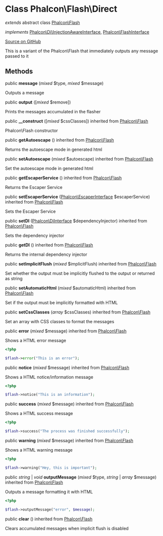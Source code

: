 # Class **Phalcon\\Flash\\Direct**

*extends* abstract class [Phalcon\Flash](/en/3.1.2/api/Phalcon_Flash)

*implements* [Phalcon\Di\InjectionAwareInterface](/en/3.1.2/api/Phalcon_Di_InjectionAwareInterface), [Phalcon\FlashInterface](/en/3.1.2/api/Phalcon_FlashInterface)

<a href="https://github.com/phalcon/cphalcon/blob/master/phalcon/flash/direct.zep" class="btn btn-default btn-sm">Source on GitHub</a>

This is a variant of the Phalcon\\Flash that immediately outputs any message passed to it

## Methods
public  **message** (*mixed* $type, *mixed* $message)

Outputs a message

public  **output** ([*mixed* $remove])

Prints the messages accumulated in the flasher

public  **__construct** ([*mixed* $cssClasses]) inherited from [Phalcon\Flash](/en/3.1.2/api/Phalcon_Flash)

Phalcon\\Flash constructor

public  **getAutoescape** () inherited from [Phalcon\Flash](/en/3.1.2/api/Phalcon_Flash)

Returns the autoescape mode in generated html

public  **setAutoescape** (*mixed* $autoescape) inherited from [Phalcon\Flash](/en/3.1.2/api/Phalcon_Flash)

Set the autoescape mode in generated html

public  **getEscaperService** () inherited from [Phalcon\Flash](/en/3.1.2/api/Phalcon_Flash)

Returns the Escaper Service

public  **setEscaperService** ([Phalcon\EscaperInterface](/en/3.1.2/api/Phalcon_EscaperInterface) $escaperService) inherited from [Phalcon\Flash](/en/3.1.2/api/Phalcon_Flash)

Sets the Escaper Service

public  **setDI** ([Phalcon\DiInterface](/en/3.1.2/api/Phalcon_DiInterface) $dependencyInjector) inherited from [Phalcon\Flash](/en/3.1.2/api/Phalcon_Flash)

Sets the dependency injector

public  **getDI** () inherited from [Phalcon\Flash](/en/3.1.2/api/Phalcon_Flash)

Returns the internal dependency injector

public  **setImplicitFlush** (*mixed* $implicitFlush) inherited from [Phalcon\Flash](/en/3.1.2/api/Phalcon_Flash)

Set whether the output must be implicitly flushed to the output or returned as string

public  **setAutomaticHtml** (*mixed* $automaticHtml) inherited from [Phalcon\Flash](/en/3.1.2/api/Phalcon_Flash)

Set if the output must be implicitly formatted with HTML

public  **setCssClasses** (*array* $cssClasses) inherited from [Phalcon\Flash](/en/3.1.2/api/Phalcon_Flash)

Set an array with CSS classes to format the messages

public  **error** (*mixed* $message) inherited from [Phalcon\Flash](/en/3.1.2/api/Phalcon_Flash)

Shows a HTML error message

```php
<?php

$flash->error("This is an error");

```

public  **notice** (*mixed* $message) inherited from [Phalcon\Flash](/en/3.1.2/api/Phalcon_Flash)

Shows a HTML notice/information message

```php
<?php

$flash->notice("This is an information");

```

public  **success** (*mixed* $message) inherited from [Phalcon\Flash](/en/3.1.2/api/Phalcon_Flash)

Shows a HTML success message

```php
<?php

$flash->success("The process was finished successfully");

```

public  **warning** (*mixed* $message) inherited from [Phalcon\Flash](/en/3.1.2/api/Phalcon_Flash)

Shows a HTML warning message

```php
<?php

$flash->warning("Hey, this is important");

```

public *string* | *void* **outputMessage** (*mixed* $type, *string* | *array* $message) inherited from [Phalcon\Flash](/en/3.1.2/api/Phalcon_Flash)

Outputs a message formatting it with HTML

```php
<?php

$flash->outputMessage("error", $message);

```

public  **clear** () inherited from [Phalcon\Flash](/en/3.1.2/api/Phalcon_Flash)

Clears accumulated messages when implicit flush is disabled

